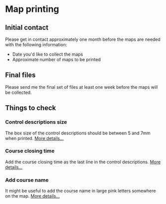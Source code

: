 # Map printing

## Initial contact
Please get in contact approximately one month before the maps are needed with the following information:
* Date you'd like to collect the maps
* Approximate number of maps to be printed

## Final files
Please send me the final set of files at least one week before the maps will be collected. 


## Things to check

### Control descriptions size
The box size of the control descriptions should be between 5 and 7mm when printed. [More details...](instructions/descriptions-size.md)

### Course closing time
Add the course closing time as the last line in the control descriptions. [More details...](instructions/course-closing.md)

### Add course name
It might be useful to add the course name in large pink letters somewhere on the map. [More details...](instructions/course-name.md)